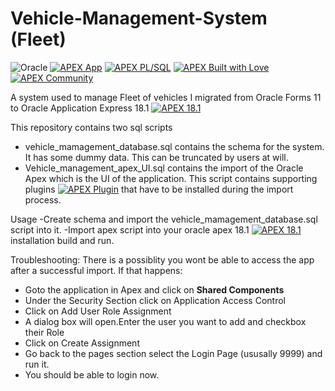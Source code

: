 # Vehicle-Management-System (Fleet)
![Oracle](https://img.shields.io/badge/Oracle-F80000?style=for-the-badge&logo=oracle&logoColor=white)
[![APEX App](https://cdn.rawgit.com/Dani3lSun/apex-github-badges/b7e95341/badges/apex-app-badge.svg)](<LINK>)
[![APEX PL/SQL](https://cdn.rawgit.com/Dani3lSun/apex-github-badges/6ed914a1/badges/apex-plsql-badge.svg)](<LINK>)
[![APEX Built with Love](https://cdn.rawgit.com/Dani3lSun/apex-github-badges/7919f913/badges/apex-love-badge.svg)](<LINK>)
[![APEX Community](https://cdn.rawgit.com/Dani3lSun/apex-github-badges/78c5adbe/badges/apex-community-badge.svg)](<LINK>)

A system used to manage Fleet of vehicles I migrated from Oracle Forms 11 to Oracle Application Express 18.1 [![APEX 18.1](https://cdn.rawgit.com/Dani3lSun/apex-github-badges/2fee47b7/badges/apex-18_1-badge.svg)](<LINK>)

This repository contains two sql scripts 
 - vehicle_mamagement_database.sql contains the schema for the system. It has some dummy data. This can be truncated by users at will.
 - Vehicle_management_apex_UI.sql contains the import of the Oracle Apex which is the UI of the application. This script contains supporting plugins [![APEX Plugin](https://cdn.rawgit.com/Dani3lSun/apex-github-badges/b7e95341/badges/apex-plugin-badge.svg)](<LINK>)  that have to be installed during the import process.

Usage 
-Create schema and import the vehicle_mamagement_database.sql script into it. 
-Import apex script into your oracle apex 18.1  [![APEX 18.1](https://cdn.rawgit.com/Dani3lSun/apex-github-badges/2fee47b7/badges/apex-18_1-badge.svg)](<LINK>)
 installation build and run.  
 
Troubleshooting: 
There is a possiblity you wont be able to access the app after a successful import. 
If that happens: 
- Goto the application in Apex and click on <b>Shared Components</b>
- Under the Security Section click on Application Access Control 
- Click on Add User Role Assignment 
- A dialog box will open.Enter the user you want to add and checkbox their Role 
- Click on Create Assignment 
- Go back to the pages section select the Login Page (ususally 9999)  and run it. 
- You should be able to login now. 
